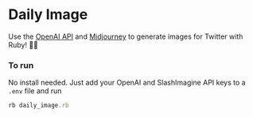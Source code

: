 # Daily Image

Use the [OpenAI API](https://openai.com/blog/openai-api/) and [Midjourney](https://www.midjourney.com/) to generate images for Twitter with Ruby! 🤖🌌

### To run

No install needed. Just add your OpenAI and SlashImagine API keys to a `.env` file and run

```ruby
rb daily_image.rb
```
